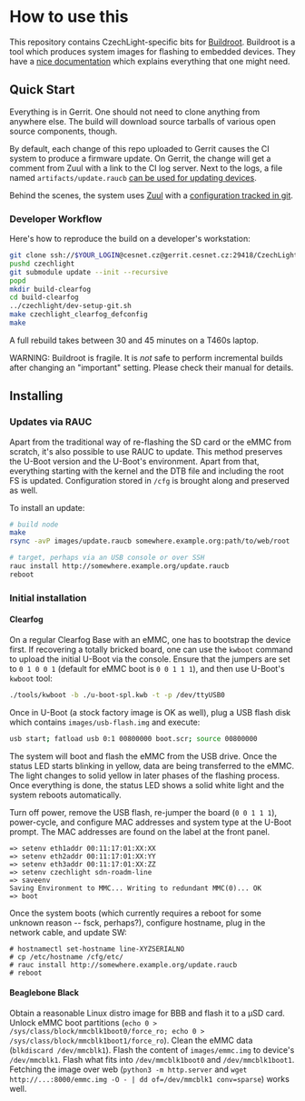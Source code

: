 # How to use this

This repository contains CzechLight-specific bits for [Buildroot](https://buildroot.org/).
Buildroot is a tool which produces system images for flashing to embedded devices.
They have a [nice documentation](http://nightly.buildroot.org/manual.html) which explains everything that one might need.

## Quick Start

Everything is in Gerrit.
One should not need to clone anything from anywhere else.
The build will download source tarballs of various open source components, though.

By default, each change of this repo uploaded to Gerrit causes the CI system to produce a firmware update.
On Gerrit, the change will get a comment from Zuul with a link to the CI log server.
Next to the logs, a file named `artifacts/update.raucb` [can be used for updating devices](#updates-via-rauc).

Behind the scenes, the system uses [Zuul](https://zuul-ci.org/docs/zuul/) with a [configuration tracked in git](https://gerrit.cesnet.cz/plugins/gitiles/ci/).

### Developer Workflow

Here's how to reproduce the build on a developer's workstation:

```sh
git clone ssh://$YOUR_LOGIN@cesnet.cz@gerrit.cesnet.cz:29418/CzechLight/br2-external czechlight
pushd czechlight
git submodule update --init --recursive
popd
mkdir build-clearfog
cd build-clearfog
../czechlight/dev-setup-git.sh
make czechlight_clearfog_defconfig
make
```

A full rebuild takes between 30 and 45 minutes on a T460s laptop.

WARNING: Buildroot is fragile.
It is *not* safe to perform incremental builds after changing an "important" setting.
Please check their manual for details.

## Installing

### Updates via RAUC

Apart from the traditional way of re-flashing the SD card or the eMMC from scratch, it's also possible to use RAUC to update.
This method preserves the U-Boot version and the U-Boot's environment.
Apart from that, everything starting with the kernel and the DTB file and including the root FS is updated.
Configuration stored in `/cfg` is brought along and preserved as well.

To install an update:

```sh
# build node
make
rsync -avP images/update.raucb somewhere.example.org:path/to/web/root

# target, perhaps via an USB console or over SSH
rauc install http://somewhere.example.org/update.raucb
reboot
```

### Initial installation

#### Clearfog

On a regular Clearfog Base with an eMMC, one has to bootstrap the device first.
If recovering a totally bricked board, one can use the `kwboot` command to upload the initial U-Boot via the console.
Ensure that the jumpers are set to `0 1 0 0 1` (default for eMMC boot is `0 0 1 1 1`), and then use U-Boot's `kwboot` tool:

```sh
./tools/kwboot -b ./u-boot-spl.kwb -t -p /dev/ttyUSB0
```
Once in U-Boot (a stock factory image is OK as well), plug a USB flash disk which contains `images/usb-flash.img` and execute:

```sh
usb start; fatload usb 0:1 00800000 boot.scr; source 00800000
```
The system will boot and flash the eMMC from the USB drive.
Once the status LED starts blinking in yellow, data are being transferred to the eMMC.
The light changes to solid yellow in later phases of the flashing process.
Once everything is done, the status LED shows a solid white light and the system reboots automatically.

Turn off power, remove the USB flash, re-jumper the board (`0 0 1 1 1`), power-cycle, and configure MAC addresses and system type at the U-Boot prompt.
The MAC addresses are found on the label at the front panel.

```
=> setenv eth1addr 00:11:17:01:XX:XX
=> setenv eth2addr 00:11:17:01:XX:YY
=> setenv eth3addr 00:11:17:01:XX:ZZ
=> setenv czechlight sdn-roadm-line
=> saveenv
Saving Environment to MMC... Writing to redundant MMC(0)... OK
=> boot
```

Once the system boots (which currently requires a reboot for some unknown reason -- fsck, perhaps?), configure hostname, plug in the network cable, and update SW:

```console
# hostnamectl set-hostname line-XYZSERIALNO
# cp /etc/hostname /cfg/etc/
# rauc install http://somewhere.example.org/update.raucb
# reboot
```

#### Beaglebone Black

Obtain a reasonable Linux distro image for BBB and flash it to a µSD card.
Unlock eMMC boot partitions (`echo 0 > /sys/class/block/mmcblk1boot0/force_ro; echo 0 > /sys/class/block/mmcblk1boot1/force_ro`).
Clean the eMMC data (`blkdiscard /dev/mmcblk1`).
Flash the content of `images/emmc.img` to device's `/dev/mmcblk1`.
Flash what fits into `/dev/mmcblk1boot0` and `/dev/mmcblk1boot1`.
Fetching the image over web (`python3 -m http.server` and `wget http://...:8000/emmc.img -O - | dd of=/dev/mmcblk1 conv=sparse`) works well.

